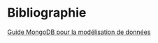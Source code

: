 # Bibliographie

[Guide MongoDB pour la modélisation de données](https://docs.mongodb.org/manual/MongoDB-data-models-guide-master.pdf)